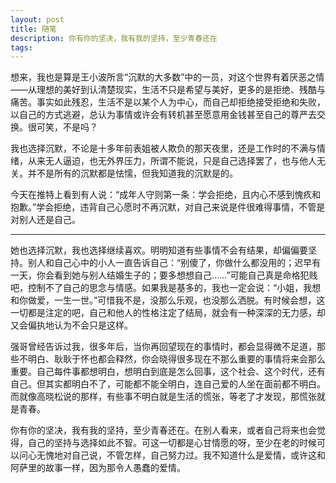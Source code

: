 ```yaml
---
layout: post
title: 随笔
description: 你有你的坚决，我有我的坚持，至少青春还在
tags:
---
```


想来，我也是算是王小波所言“沉默的大多数”中的一员，对这个世界有着厌恶之情——从理想的美好到认清楚现实，生活不只是希望与美好，更多的是拒绝、残酷与痛苦。事实如此残忍，生活不是以某个人为中心，而自己却拒绝接受拒绝和失败，以自己的方式逃避，总认为事情或许会有转机甚至愿意用金钱甚至自己的尊严去交换。很可笑，不是吗？

我也选择沉默，不论是十多年前表姐被人欺负的那天夜里，还是工作时的不满与情绪，从来无人逼迫，也无外界压力，所谓不能说，只是自己选择罢了，也与他人无关。并不是所有的沉默都是怯懦，但我知道我的沉默是的。

今天在推特上看到有人说：“成年人守则第一条：学会拒绝，且内心不感到愧疚和抱歉。”学会拒绝，违背自己心愿时不再沉默，对自己来说是件很难得事情，不管是对别人还是自己。

-------------

她也选择沉默，我也选择继续喜欢。明明知道有些事情不会有结果，却偏偏要坚持。别人和自己心中的小人一直告诉自己：“别傻了，你做什么都没用的；迟早有一天，你会看到她与别人结婚生子的；要多想想自己……”可能自己真是命格犯贱吧，控制不了自己的思念与情感。如果我是基多的，我也一定会说：“小姐，我想和你做爱，一生一世。”可惜我不是，没那么乐观，也没那么洒脱。有时候会想，这一切都是注定的吧，自己和他人的性格注定了结局，就会有一种深深的无力感，却又会偏执地认为不会只是这样。

强哥曾经告诉过我，很多年后，当你再回望现在的事情时，都会显得微不足道，那些不明白、耿耿于怀也都会释然，你会晓得很多现在不那么重要的事情将来会那么重要。自己每件事都想明白，想明白到底是怎么回事，这个社会、这个时代，还有自己。但其实都明白不了，可能都不能全明白，连自己爱的人坐在面前都不明白。而就像高晓松说的那样，有些事不明白就是生活的慌张，等老了才发现，那慌张就是青春。

你有你的坚决，我有我的坚持，至少青春还在。在别人看来，或者自己将来也会觉得，自己的坚持与选择如此不智。可这一切都是心甘情愿的呀，至少在老的时候可以问心无愧地对自己说，不管怎样，自己努力过。我不知道什么是爱情，或许这和阿萨里的故事一样，因为那令人愚蠢的爱情。
